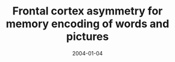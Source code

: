 ---
title: "Frontal cortex asymmetry for memory encoding of words and pictures"
collection: publications
permalink: /publication/2004_frontal-cortex-asymmetry-for-memory-encoding-of-wo
date: 2004-01-04
year: 2004
venue: 'Cerebral Cortex'
authors: 'Flöel A, Poeppel D, Buffalo EA, Braun A, Wu C, Seo HJ, Stefan K, Knecht S, Cohen L'
number: '37'
citation: 'Flöel A, Poeppel D, Buffalo EA, Braun A, Wu C, Seo HJ, Stefan K, Knecht S, Cohen L (2004). Frontal cortex asymmetry for memory encoding of words and pictures. Cerebral Cortex.'
category: 'article'
---